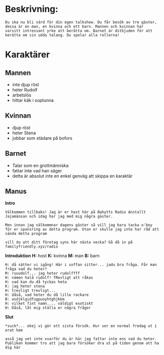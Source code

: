# Beskrivning:
    Du ska nu bli värd för din egen talkshow. Du får besök av tre gäster, dessa är en man, en kvinna och ett barn. Mannen och kvinnan har varsitt intressant yrke att berätta om. Barnet är ditbjuden för att berätta om sin udda talang. Du spelar alla rollerna!

# Karaktärer
## Mannen
- inte djup röst
- heter Rudolf
- arbetslös
- hittar käk i soptunna
## Kvinnan
- djup röst
- heter Stena
- jobbar som städare på bofors
## Barnet
- Talar som en grottmänniska
- fattar inte vad han säger
- detta är absolut inte en enkel genväg att skippa en karaktär

## Manus

**Intro**
```
Välkommen tillbaks! Jag är er host här på Bahytts Radio Anstallt Jajamänsan och idag har jag med mig några gäster. 

Men innan jag välkommnar dagens gäster så vill jag bara tacka o'boy för er sponsring av detta program. Utan er skulle jag inte har råd att sända detta program 

vill du att ditt företag syns här nästa vecka? Gå då in på familyfriendly.xyz/radio
```

**Introduktion**
**H:** host
**K:** kvinna
**M:** man
**B:** barn
```
H: då sätter vi igång! Här i soffan sitter... jadu bra fråga. Får man fråga vad du heter?
M: ruuudolf... jag heter rudolffff
H: nämen halå rudolf! TRevligt att råkas
H: vad kan du då tyckas heta
K: jag heter stena
H: trevligt trevligt...
H: dåså, vad heter du då lille rackare
B: asdjklgidfugpuoyhtghjkkm
H: vilket fint namn.... väldigt exotiskt
H: Dåså, låt mig ställa er några frågor
```

**Slut**
```
*suck*... okej vi gör ett sista försök. Hur ser en normal fredag ut i erat hem

asså jag vet inte vvarför du är här jag fattar inte ens vad du heter. Publiken kommer tro att jag bara försöker dra ut på tiden genom att ha dig här
```